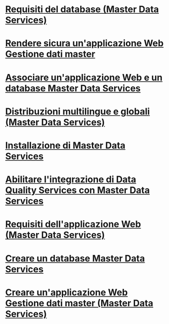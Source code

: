 # [Requisiti del database (Master Data Services)](database-requirements-master-data-services.md)
# [Rendere sicura un'applicazione Web Gestione dati master](secure-a-master-data-manager-web-application.md)
# [Associare un'applicazione Web e un database Master Data Services](associate-a-master-data-services-database-and-web-application.md)
# [Distribuzioni multilingue e globali (Master Data Services)](multi-lingual-and-global-deployments-master-data-services.md)
# [Installazione di Master Data Services](install-master-data-services.md)
# [Abilitare l'integrazione di Data Quality Services con Master Data Services](enable-data-quality-services-integration-with-master-data-services.md)
# [Requisiti dell'applicazione Web (Master Data Services)](web-application-requirements-master-data-services.md)
# [Creare un database Master Data Services](create-a-master-data-services-database.md)
# [Creare un'applicazione Web Gestione dati master (Master Data Services)](create-a-master-data-manager-web-application-master-data-services.md)
